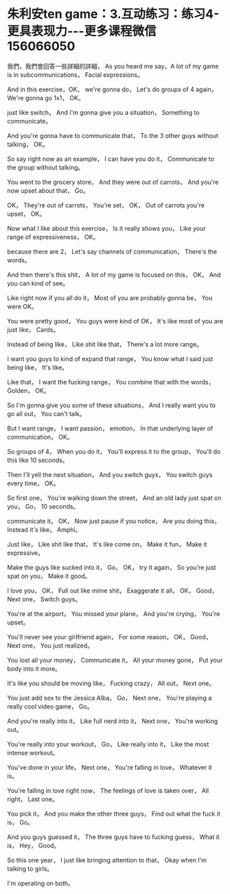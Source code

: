 # 朱利安ten game：3.互动练习：练习4-更具表现力​---更多课程微信156066050

我們，我們會回答一些詳細的詳細， As you heard me say，A lot of my game is in subcommunications， Facial expressions。

 And in this exercise，OK， we're gonna do， Let's do groups of 4 again， We're gonna go 1x1， OK。

 just like switch， And I'm gonna give you a situation， Something to communicate。

 And you're gonna have to communicate that， To the 3 other guys without talking， OK。

 So say right now as an example， I can have you do it， Communicate to the group without talking。

 You went to the grocery store， And they were out of carrots， And you're now upset about that， Go。

 OK， They're out of carrots， You're set， OK， Out of carrots you're upset， OK。

 Now what I like about this exercise， Is it really shows you， Like your range of expressiveness， OK。

 because there are 2， Let's say channels of communication， There's the words。

 And then there's this shit， A lot of my game is focused on this， OK， And you can kind of see。

 Like right now if you all do it， Most of you are probably gonna be， You were OK。

 You were pretty good， You guys were kind of OK， It's like most of you are just like， Cards。

 Instead of being like， Like shit like that， There's a lot more range。

 I want you guys to kind of expand that range， You know what I said just being like， It's like。

 Like that， I want the fucking range， You combine that with the words， Golden， OK。

 So I'm gonna give you some of these situations， And I really want you to go all out， You can't talk。

 But I want range， I want passion， emotion， In that underlying layer of communication， OK。

 So groups of 4， When you do it， You'll express it to the group， You'll do this like 10 seconds。

 Then I'll yell the next situation， And you switch guys， You switch guys every time， OK。

 So first one， You're walking down the street， And an old lady just spat on you， Go， 10 seconds。

 communicate it， OK， Now just pause if you notice， Are you doing this， Instead it's like， Amphi。

 Just like， Like shit like that， It's like come on， Make it fun， Make it expressive。

 Make the guys like sucked into it， Go， OK， try it again， So you're just spat on you， Make it good。

 I love you， OK， Full out like mime shit， Exaggerate it all， OK， Good， Next one， Switch guys。

 You're at the airport， You missed your plane， And you're crying， You're upset。

 You'll never see your girlfriend again， For some reason， OK， Good， Next one， You just realized。

 You lost all your money， Communicate it， All your money gone， Put your body into it more。

 It's like you should be moving like， Fucking crazy， All out， Next one。

 You just add sex to the Jessica Alba， Go， Next one， You're playing a really cool video game， Go。

 And you're really into it， Like full nerd into it， Next one， You're working out。

 You're really into your workout， Go， Like really into it， Like the most intense workout。

 You've done in your life， Next one， You're falling in love， Whatever it is。

 You're falling in love right now， The feelings of love is taken over， All right， Last one。

 You pick it， And you make the other three guys， Find out what the fuck it is， Go。

 And you guys guessed it， The three guys have to fucking guess， What it is， Hey， Good。

 So this one year， I just like bringing attention to that， Okay when I'm talking to girls。

 I'm operating on both。